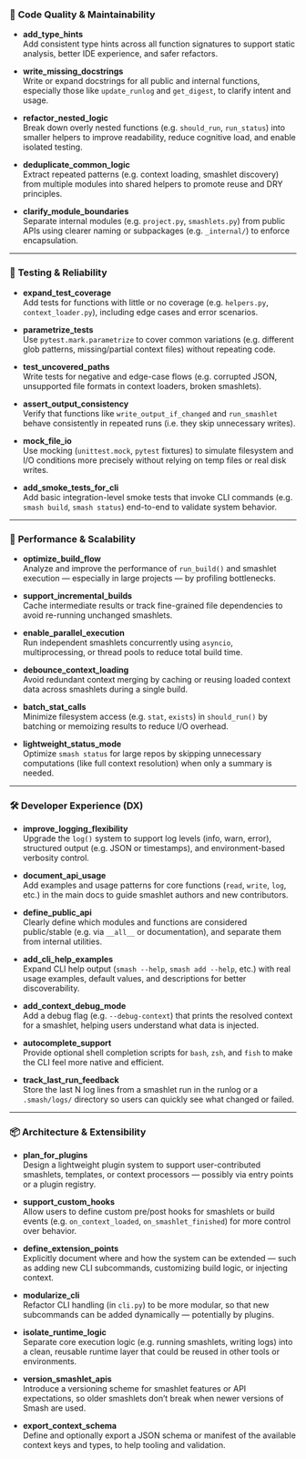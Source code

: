 ### 🧠 **Code Quality & Maintainability**

- **add_type_hints**  
  Add consistent type hints across all function signatures to support static analysis, better IDE experience, and safer refactors.

- **write_missing_docstrings**  
  Write or expand docstrings for all public and internal functions, especially those like `update_runlog` and `get_digest`, to clarify intent and usage.

- **refactor_nested_logic**  
  Break down overly nested functions (e.g. `should_run`, `run_status`) into smaller helpers to improve readability, reduce cognitive load, and enable isolated testing.

- **deduplicate_common_logic**  
  Extract repeated patterns (e.g. context loading, smashlet discovery) from multiple modules into shared helpers to promote reuse and DRY principles.

- **clarify_module_boundaries**  
  Separate internal modules (e.g. `project.py`, `smashlets.py`) from public APIs using clearer naming or subpackages (e.g. `_internal/`) to enforce encapsulation.

---

### 🧪 **Testing & Reliability**

- **expand_test_coverage**  
  Add tests for functions with little or no coverage (e.g. `helpers.py`, `context_loader.py`), including edge cases and error scenarios.

- **parametrize_tests**  
  Use `pytest.mark.parametrize` to cover common variations (e.g. different glob patterns, missing/partial context files) without repeating code.

- **test_uncovered_paths**  
  Write tests for negative and edge-case flows (e.g. corrupted JSON, unsupported file formats in context loaders, broken smashlets).

- **assert_output_consistency**  
  Verify that functions like `write_output_if_changed` and `run_smashlet` behave consistently in repeated runs (i.e. they skip unnecessary writes).

- **mock_file_io**  
  Use mocking (`unittest.mock`, `pytest` fixtures) to simulate filesystem and I/O conditions more precisely without relying on temp files or real disk writes.

- **add_smoke_tests_for_cli**  
  Add basic integration-level smoke tests that invoke CLI commands (e.g. `smash build`, `smash status`) end-to-end to validate system behavior.

---

### 🚀 **Performance & Scalability**

- **optimize_build_flow**  
  Analyze and improve the performance of `run_build()` and smashlet execution — especially in large projects — by profiling bottlenecks.

- **support_incremental_builds**  
  Cache intermediate results or track fine-grained file dependencies to avoid re-running unchanged smashlets.

- **enable_parallel_execution**  
  Run independent smashlets concurrently using `asyncio`, multiprocessing, or thread pools to reduce total build time.

- **debounce_context_loading**  
  Avoid redundant context merging by caching or reusing loaded context data across smashlets during a single build.

- **batch_stat_calls**  
  Minimize filesystem access (e.g. `stat`, `exists`) in `should_run()` by batching or memoizing results to reduce I/O overhead.

- **lightweight_status_mode**  
  Optimize `smash status` for large repos by skipping unnecessary computations (like full context resolution) when only a summary is needed.

---

### 🛠️ **Developer Experience (DX)**

- **improve_logging_flexibility**  
  Upgrade the `log()` system to support log levels (info, warn, error), structured output (e.g. JSON or timestamps), and environment-based verbosity control.

- **document_api_usage**  
  Add examples and usage patterns for core functions (`read`, `write`, `log`, etc.) in the main docs to guide smashlet authors and new contributors.

- **define_public_api**  
  Clearly define which modules and functions are considered public/stable (e.g. via `__all__` or documentation), and separate them from internal utilities.

- **add_cli_help_examples**  
  Expand CLI help output (`smash --help`, `smash add --help`, etc.) with real usage examples, default values, and descriptions for better discoverability.

- **add_context_debug_mode**  
  Add a debug flag (e.g. `--debug-context`) that prints the resolved context for a smashlet, helping users understand what data is injected.

- **autocomplete_support**  
  Provide optional shell completion scripts for `bash`, `zsh`, and `fish` to make the CLI feel more native and efficient.

- **track_last_run_feedback**  
  Store the last N log lines from a smashlet run in the runlog or a `.smash/logs/` directory so users can quickly see what changed or failed.

---

### 📦 **Architecture & Extensibility**

- **plan_for_plugins**  
  Design a lightweight plugin system to support user-contributed smashlets, templates, or context processors — possibly via entry points or a plugin registry.

- **support_custom_hooks**  
  Allow users to define custom pre/post hooks for smashlets or build events (e.g. `on_context_loaded`, `on_smashlet_finished`) for more control over behavior.

- **define_extension_points**  
  Explicitly document where and how the system can be extended — such as adding new CLI subcommands, customizing build logic, or injecting context.

- **modularize_cli**  
  Refactor CLI handling (in `cli.py`) to be more modular, so that new subcommands can be added dynamically — potentially by plugins.

- **isolate_runtime_logic**  
  Separate core execution logic (e.g. running smashlets, writing logs) into a clean, reusable runtime layer that could be reused in other tools or environments.

- **version_smashlet_apis**  
  Introduce a versioning scheme for smashlet features or API expectations, so older smashlets don’t break when newer versions of Smash are used.

- **export_context_schema**  
  Define and optionally export a JSON schema or manifest of the available context keys and types, to help tooling and validation.
